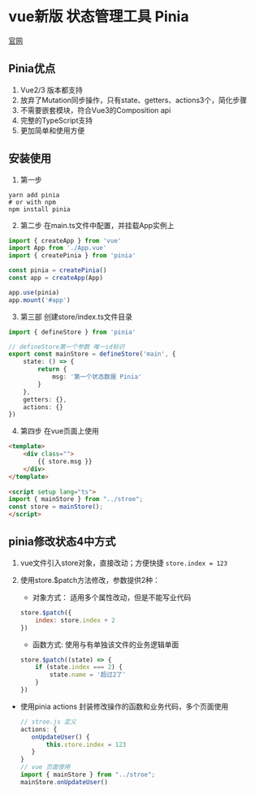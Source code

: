 # vue新版 状态管理工具 Pinia

[官网](https://pinia.vuejs.org/getting-started.html)

## Pinia优点
1. Vue2/3 版本都支持
2. 放弃了Mutation同步操作，只有state、getters、actions3个，简化步骤
3. 不需要嵌套模块，符合Vue3的Composition api
4. 完整的TypeScript支持
5. 更加简单和使用方便

## 安装使用
1. 第一步
```
yarn add pinia
# or with npm
npm install pinia
```

2. 第二步
在main.ts文件中配置，并挂载App实例上
```javascript
import { createApp } from 'vue'
import App from './App.vue'
import { createPinia } from 'pinia'

const pinia = createPinia()
const app = createApp(App)

app.use(pinia)
app.mount('#app')
```

3. 第三部 创建store/index.ts文件目录
```ts
import { defineStore } from 'pinia'

// defineStore第一个参数 唯一id标识
export const mainStore = defineStore('main', {
    state: () => {
        return {
            msg: '第一个状态数据 Pinia'
        }
    },
    getters: {},
    actions: {}
})
```

4. 第四步 在vue页面上使用
```html
<template>
    <div class="">
        {{ store.msg }}
    </div>
</template>
 
<script setup lang="ts">
import { mainStore } from "../stroe";
const store = mainStore();
</script>
```

## pinia修改状态4中方式
1. vue文件引入store对象，直接改动；方便快捷 `store.index = 123`
2. 使用store.$patch方法修改，参数提供2种：
    * 对象方式： 适用多个属性改动，但是不能写业代码
    ```javascript
    store.$patch({
        index: store.index + 2
    })
    ```

    * 函数方式: 使用与有单独该文件的业务逻辑单面
    ```javascript
    store.$patch((state) => {
        if (state.index === 2) {
            state.name = '超过2了'
        }
    })
    ```
* 使用pinia actions 封装修改操作的函数和业务代码，多个页面使用
    ```javascript
    // stroe.js 定义
   actions: {
       onUpdateUser() {
           this.store.index = 123
       }
   }
   // vue 页面使用
   import { mainStore } from "../stroe";
   mainStore.onUpdateUser()
    ```